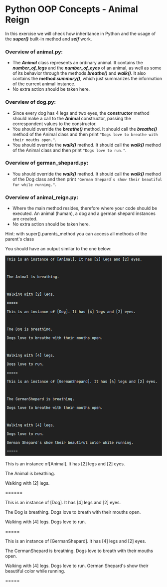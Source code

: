 # Python OOP Concepts - Animal Reign

In this exercise we will check how inheritance in Python and the usage of the **_super()_** built-in method and **_self_** work.

### Overview of animal.py:
- The **_Animal_** class represents an ordinary animal. It contains the _**number_of_legs**_ and the **_number_of_eyes_** 
of an animal, as well as some of its behavior through the methods **_breathe()_** and **_walk()_**.
It also contains the **method _summary()_**, which just summarizes the information of the current animal 
instance.
- No extra action should be taken here.

### Overview of dog.py:
- Since every dog has 4 legs and two eyes, the **constructor** method should make a call to the 
  **Animal** constructor, passing the correspondent values to the constructor.
- You should override the **_breathe()_** method. It should call the **_breathe()_** method of the Animal class and 
  then print `"Dogs love to breathe with their mouths open."`.
- You should override the **_walk()_** method. It should call the **_walk()_** method of the Animal class and then 
  print `"Dogs love to run."`.

### Overview of german_shepard.py:
- You should override the **_walk()_** method. It should call the **_walk()_** method of the Dog class and then
  print ``"German Shepard`s show their beautiful fur while running."``.

### Overview of animal_reign.py:
- Where the main method resides, therefore where your code should be executed. An animal (human), a dog and a german 
  shepard instances are created. 
- No extra action should be taken here.

Hint: with super().parents_method  you can access all methods of the parent's class 

You should have an output similar to the one below:

![img.png](img.png)

This is an instance of[Animal]. It has [2] legs and [2] eyes.

The Animal is breathing.

Walking with [2] legs.

======

This is an instance of [Dog]. It has [4] legs and [2] eyes.

The Dog is breathing.
Dogs love to breath with their mouths open.

Walking with [4] legs.
Dogs love to run.

=====

This is an instance of [GermanShepard]. It has [4] legs and [2] eyes.

The CermanShepard is breathing.
Dogs love to breath with their mouths open.

Walking with [4] legs.
Dogs love to run.
German Shepard's show their beautiful color while running.

=====


